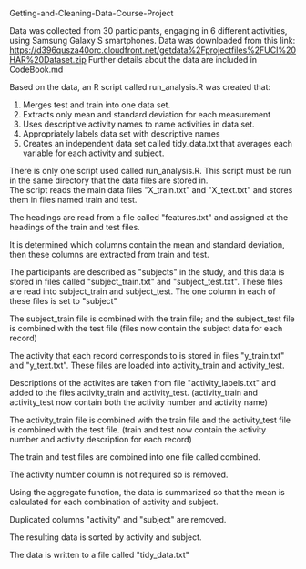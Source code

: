 Getting-and-Cleaning-Data-Course-Project

Data was collected from 30 participants, engaging in 6 different activities, using Samsung Galaxy S smartphones.
Data was downloaded from this link: https://d396qusza40orc.cloudfront.net/getdata%2Fprojectfiles%2FUCI%20HAR%20Dataset.zip
Further details about the data are included in CodeBook.md

Based on the data, an R script called run_analysis.R was created that:
1.  Merges test and train into one data set.
2.  Extracts only mean and standard deviation for each measurement
3.  Uses descriptive activity names to name activities in data set.
4.  Appropriately labels data set with descriptive names
5.  Creates an independent data set called tidy_data.txt that averages each variable for each activity and subject.

There is only one script used called run_analysis.R.
This script must be run in the same directory that the data files are stored in.  
The script reads the main data files "X_train.txt" and "X_text.txt" and stores them in files named train and test.

The headings are read from a file called "features.txt" and assigned at the headings of the train and test files.

It is determined which columns contain the mean and standard deviation, then these columns are extracted from train and test.

The participants are described as "subjects" in the study, and this data is stored in files called "subject_train.txt" and 
  "subject_test.txt".  These files are read into subject_train and subject_test.
The one column in each of these files is set to "subject"

The subject_train file is combined with the train file; and the subject_test file is combined with the test file
  (files now contain the subject data for each record)
  
The activity that each record corresponds to is stored in files "y_train.txt" and "y_text.txt".  These files are loaded into
  activity_train and activity_test.
  
Descriptions of the activites are taken from file "activity_labels.txt" and added to the files activity_train and activity_test.
  (activity_train and activity_test now contain both the activity number and activity name)
  
The activity_train file is combined with the train file and the activity_test file is combined with the test file.
  (train and test now contain the activity number and activity description for each record)
  
The train and test files are combined into one file called combined.

The activity number column is not required so is removed.

Using the aggregate function, the data is summarized so that the mean is calculated for each combination of activity and subject.

Duplicated columns "activity" and "subject" are removed.

The resulting data is sorted by activity and subject.

The data is written to a file called "tidy_data.txt"



